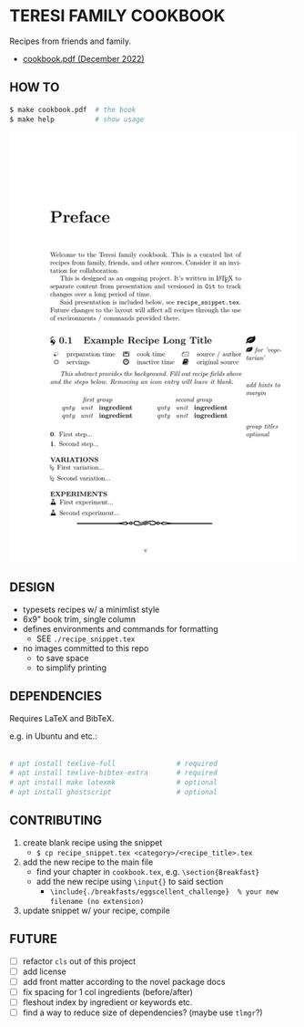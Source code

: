 # TERESI FAMILY COOKBOOK

Recipes from friends and family.

- [cookbook.pdf (December 2022)](https://github.com/teresi/teresi.github.io/blob/master/cookbook/archive/cookbook_20221222.pdf)


## HOW TO

```bash
$ make cookbook.pdf  # the book
$ make help          # show usage
```

![preface](https://github.com/teresi/teresi.github.io/blob/master/preface.png)


## DESIGN
- typesets recipes w/ a minimlist style
- 6x9" book trim, single column
- defines environments and commands for formatting
    - SEE `./recipe_snippet.tex`
- no images committed to this repo
    - to save space
    - to simplify printing


## DEPENDENCIES
Requires LaTeX and BibTeX.

e.g. in Ubuntu and etc.:
```bash

# apt install texlive-full               # required
# apt install texlive-bibtex-extra       # required
# apt install make latexmk               # optional
# apt install ghostscript                # optional
```

## CONTRIBUTING

1. create blank recipe using the snippet
    - `$ cp recipe_snippet.tex <category>/<recipe_title>.tex`
2. add the new recipe to the main file
    - find your chapter in `cookbook.tex`, e.g. `\section{Breakfast}`
    - add the new recipe using `\input{}` to said section
        - `\include{./breakfasts/eggscellent_challenge}  % your new filename (no extension)`
3. update snippet w/ your recipe, compile


## FUTURE

- [ ] refactor `cls` out of this project
- [ ] add license
- [ ] add front matter according to the novel package docs
- [ ] fix spacing for 1 col ingredients (before/after)
- [ ] fleshout index by ingredient or keywords etc.
- [ ] find a way to reduce size of dependencies? (maybe use `tlmgr`?)
